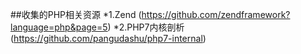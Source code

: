 ##收集的PHP相关资源
*1.Zend (https://github.com/zendframework?language=php&page=5)
*2.PHP7内核剖析 (https://github.com/pangudashu/php7-internal)
